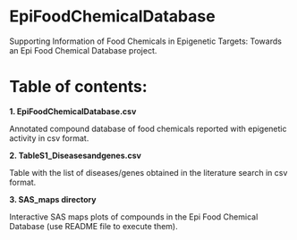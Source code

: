# EpiFoodChemicalDatabase
Supporting Information of Food Chemicals in Epigenetic Targets: Towards an Epi Food Chemical Database project.

# **Table of contents:**

**1. EpiFoodChemicalDatabase.csv**

Annotated compound database of food chemicals reported with epigenetic activity in csv format.

**2. TableS1_Diseasesandgenes.csv**

Table with the list of diseases/genes obtained in the literature search  in csv format.

**3. SAS_maps directory**

Interactive SAS maps plots of compounds in the Epi Food Chemical Database (use README file to execute them).
